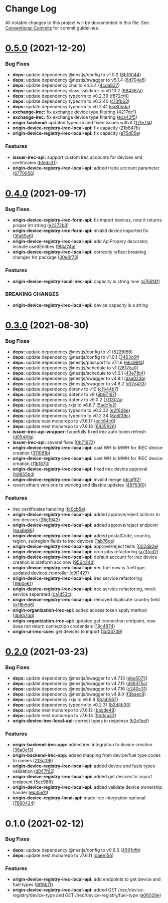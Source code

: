 # Change Log

All notable changes to this project will be documented in this file.
See [Conventional Commits](https://conventionalcommits.org) for commit guidelines.

# [0.5.0](https://github.com/energywebfoundation/origin/compare/@energyweb/origin-device-registry-irec-local-api@0.4.0...@energyweb/origin-device-registry-irec-local-api@0.5.0) (2021-12-20)


### Bug Fixes

* **deps:** update dependency @nestjs/config to v1.0.2 ([8bf0044](https://github.com/energywebfoundation/origin/commit/8bf0044caab0b59fd6a7f1de6be03fd55c692f8d))
* **deps:** update dependency @nestjs/swagger to v5.1.4 ([6d704a5](https://github.com/energywebfoundation/origin/commit/6d704a56e59550e9076cbf42151045e29579ef88))
* **deps:** update dependency chai to v4.3.4 ([4cda837](https://github.com/energywebfoundation/origin/commit/4cda8376255385f0b8dddbfbbd4652ea36f43c83))
* **deps:** update dependency class-validator to v0.13.2 ([684367a](https://github.com/energywebfoundation/origin/commit/684367a560a8ef40fc7703aaae697c622ef2fbe6))
* **deps:** update dependency typeorm to v0.2.39 ([f872cf4](https://github.com/energywebfoundation/origin/commit/f872cf445f18e8e9686b973dbf7c36e8f08cca17))
* **deps:** update dependency typeorm to v0.2.40 ([c13fb63](https://github.com/energywebfoundation/origin/commit/c13fb6371a005bed3c43771f073eda88020947cd))
* **deps:** update dependency typeorm to v0.2.41 ([ea80dda](https://github.com/energywebfoundation/origin/commit/ea80dda9f029703602a50c874992ca894edf3245))
* **exchange-irec:** fix exchange device type filtering ([4217dc1](https://github.com/energywebfoundation/origin/commit/4217dc1a229b86f213d308757f22bf3fd9f6e6e0))
* **exchange-irec:** fix exchange device type filtering ([eca42f5](https://github.com/energywebfoundation/origin/commit/eca42f56aeeab4dac35d2e910cff48abc0dcb6b0))
* **origin-backend:** updated typeorm and fixed issues with it ([171e7f4](https://github.com/energywebfoundation/origin/commit/171e7f48f374f74e3aec2d99d4d1762e3805d0f5))
* **origin-device-registry-irec-local-api:** fix capacity ([21b847b](https://github.com/energywebfoundation/origin/commit/21b847b7166641ec0e5e3ffb186a20047213b797))
* **origin-device-registry-irec-local-api:** fix capacity ([a75d05e](https://github.com/energywebfoundation/origin/commit/a75d05e58135367f04ba85b189e0e26570bc2004))


### Features

* **issuer-irec-api:** support custom irec accounts for devices and certificates ([bfedc31](https://github.com/energywebfoundation/origin/commit/bfedc31788a4bbd8d700225e5376e4a714333dba))
* **origin-device-registry-irec-local-api:** added trade account parameter ([6770056](https://github.com/energywebfoundation/origin/commit/67700564538b62c319b90b803e0b7286b72fc9c5))





# [0.4.0](https://github.com/energywebfoundation/origin/compare/@energyweb/origin-device-registry-irec-local-api@0.3.0...@energyweb/origin-device-registry-irec-local-api@0.4.0) (2021-09-17)


### Bug Fixes

* **origin-device-registry-irec-form-api:** fix import devices, now it returns proper int string ([e2273b8](https://github.com/energywebfoundation/origin/commit/e2273b828cbe9bdf15ed2b65029b724f4d830950))
* **origin-device-registry-irec-form-api:** invalid device imported fix ([3fa65e6](https://github.com/energywebfoundation/origin/commit/3fa65e645294b6d9f11f35e4b5b08793c4a04258))
* **origin-device-registry-irec-local-api:** add ApiPropery decorator, include usedEntities ([9f4a74a](https://github.com/energywebfoundation/origin/commit/9f4a74ab3540c81a68905518272c59f8cb229ce5))
* **origin-device-registry-irec-local-api:** correctly reflect breaking changes for package ([30e6f73](https://github.com/energywebfoundation/origin/commit/30e6f731dfe0d0c788be8a45be57a334d28fc6b1))


### Features

* **origin-device-registry-local-irec-api:** capacity is string now ([d769f4f](https://github.com/energywebfoundation/origin/commit/d769f4fc0bd89c3bfe2a077db3f47006c9f6cc33))


### BREAKING CHANGES

* **origin-device-registry-irec-local-api:** device capacity is a string





# [0.3.0](https://github.com/energywebfoundation/origin/compare/@energyweb/origin-device-registry-irec-local-api@0.2.0...@energyweb/origin-device-registry-irec-local-api@0.3.0) (2021-08-30)


### Bug Fixes

* **deps:** update dependency @nestjs/config to v1 ([5226f56](https://github.com/energywebfoundation/origin/commit/5226f56898771fc093590bc0f337296496e945ba))
* **deps:** update dependency @nestjs/config to v1.0.1 ([3463c6f](https://github.com/energywebfoundation/origin/commit/3463c6f197398c159e88b078a9b8581c5f450429))
* **deps:** update dependency @nestjs/passport to v7.1.6 ([e6c99f4](https://github.com/energywebfoundation/origin/commit/e6c99f47c789a30ba3c73969854ebe956838b3be))
* **deps:** update dependency @nestjs/schedule to v1 ([2817ea0](https://github.com/energywebfoundation/origin/commit/2817ea077d2e2c9cd5eb96f5120c204e5b509cb6))
* **deps:** update dependency @nestjs/schedule to v1.0.1 ([43e71b4](https://github.com/energywebfoundation/origin/commit/43e71b464331fb32c38a0937c17aa297e6d4e363))
* **deps:** update dependency @nestjs/swagger to v4.8.1 ([daa023b](https://github.com/energywebfoundation/origin/commit/daa023bdcd20b78aa3dd8af966c8127b57b9d9ad))
* **deps:** update dependency @nestjs/swagger to v4.8.2 ([d17e433](https://github.com/energywebfoundation/origin/commit/d17e433f1fa2a07ea50bd26b423652670436c6ae))
* **deps:** update dependency dotenv to v10 ([c1b44b7](https://github.com/energywebfoundation/origin/commit/c1b44b765b65c94129fb8be7131236de326fac45))
* **deps:** update dependency dotenv to v9 ([6b97197](https://github.com/energywebfoundation/origin/commit/6b971972a5633ba0417c746256d28b96e582028d))
* **deps:** update dependency dotenv to v9.0.2 ([711307a](https://github.com/energywebfoundation/origin/commit/711307a49b0a8a18879fcc80b6127708c2b0953d))
* **deps:** update dependency rxjs to v6.6.7 ([5adc1e2](https://github.com/energywebfoundation/origin/commit/5adc1e219b360b4e3a28e037a1461f5719329cfd))
* **deps:** update dependency typeorm to v0.2.32 ([e2f606e](https://github.com/energywebfoundation/origin/commit/e2f606ee89aec9a5db84138b8df369a0561e08b1))
* **deps:** update dependency typeorm to v0.2.34 ([8c6f39c](https://github.com/energywebfoundation/origin/commit/8c6f39cffcce4cc3d6c3b65daa1a1a883e41aaac))
* **deps:** update nest monorepo to v7.6.17 ([ecc84c0](https://github.com/energywebfoundation/origin/commit/ecc84c0ce3d2d2e47ebe7c667d53adbc6fdd9f6b))
* **deps:** update nest monorepo to v7.6.18 ([6835926](https://github.com/energywebfoundation/origin/commit/6835926dff7764d275b2006084e344c37948b7fa))
* **issuer-irec-api-wrapper:** hopefully fixed irec auth token refresh ([d05441a](https://github.com/energywebfoundation/origin/commit/d05441aaf83506dd3859e12ae955346fd113beb2))
* **issuer-irec-api:** several fixes ([0b71973](https://github.com/energywebfoundation/origin/commit/0b7197317be96dbc21c57ef555793b19e60eef05))
* **origin-device-registry-irec-local-api:** cast WH to MWH for IREC device creation ([311081b](https://github.com/energywebfoundation/origin/commit/311081ba538e84dc397446c38e3b077b9c009fe4))
* **origin-device-registry-irec-local-api:** cast WH to MWH for IREC device creation ([f1b1870](https://github.com/energywebfoundation/origin/commit/f1b18707b7d6e79fe1e5cebc74e892038c8cd5b7))
* **origin-device-registry-irec-local-api:** fixed irec device approval ([b9855bd](https://github.com/energywebfoundation/origin/commit/b9855bd235d73b2e036975ea944e46969c85ac4c))
* **origin-device-registry-irec-local-api:** invalid merge ([dcafff2](https://github.com/energywebfoundation/origin/commit/dcafff2d0b8344f921b926c4016b5776ed4005e3))
* revert ethers versions to working and disable updates ([49753f0](https://github.com/energywebfoundation/origin/commit/49753f0aed3f5e32e861b7bbe1d4a85bd900dce9))


### Features

* irec certificates handling ([fc0cb5e](https://github.com/energywebfoundation/origin/commit/fc0cb5e50c4acff4e16becf1d8d02ff628050c93))
* **origin-device-registry-irec-local-api:** added approve/reject actions to irec devices ([38c1943](https://github.com/energywebfoundation/origin/commit/38c1943ceb23753d724cc4673445db6c7dd04780))
* **origin-device-registry-irec-local-api:** added approve/reject endpoint ([eaa6e96](https://github.com/energywebfoundation/origin/commit/eaa6e9692dd88e9cb926c6986216301407ef8e7d))
* **origin-device-registry-irec-local-api:** added postalCode, country, region, subregion fields to irec devices ([1ab76ce](https://github.com/energywebfoundation/origin/commit/1ab76ce67d2292532dc997cc680c7812c18e1b06))
* **origin-device-registry-irec-local-api:** approve/reject tests ([002d92e](https://github.com/energywebfoundation/origin/commit/002d92e8d4bf0ca099e8ec4bf8e8d8884c645f2e))
* **origin-device-registry-irec-local-api:** cron jobs refactoring ([a73fcd2](https://github.com/energywebfoundation/origin/commit/a73fcd269aea2569e369f6955eea65c82ef58943))
* **origin-device-registry-irec-local-api:** default account for irec device creation is platform acc now ([956424d](https://github.com/energywebfoundation/origin/commit/956424deb7168514a064803887e24d6042dbc89a))
* **origin-device-registry-irec-local-api:** irec fuel now is fuelType, updated devices controller ([c9f1427](https://github.com/energywebfoundation/origin/commit/c9f1427ee760a21da14ab73da40c2de2c64c5a70))
* **origin-device-registry-irec-local-api:** irec service refactoring ([19b0e61](https://github.com/energywebfoundation/origin/commit/19b0e6182dc07da07dc37b03d7683236a4a9ab6f))
* **origin-device-registry-irec-local-api:** irec service refactoring, mock service separated ([ca1d53c](https://github.com/energywebfoundation/origin/commit/ca1d53c81f28ac6db3d3e778bf89e66517e68fd2))
* **origin-device-registry-irec-local-api:** removed duplicate country field ([b78b5d6](https://github.com/energywebfoundation/origin/commit/b78b5d60e813edc0dd596f900e48683141c91537))
* **origin-organization-irec-api:** added access token apply method ([3b857dd](https://github.com/energywebfoundation/origin/commit/3b857ddfdb31e7b009950af3121d3b8141fcc204))
* **origin-organization-irec-api:** updated get connection endpoint, now does not return connection credentials ([19c4874](https://github.com/energywebfoundation/origin/commit/19c48740c6fbd8cf2fc65f632d3269c07cc5cf16))
* **origin-ui-irec-core:** get devices to import ([3d03739](https://github.com/energywebfoundation/origin/commit/3d0373965167208dd3d09125ebd88bd57c1bf364))





# [0.2.0](https://github.com/energywebfoundation/origin/compare/@energyweb/origin-device-registry-irec-local-api@0.1.0...@energyweb/origin-device-registry-irec-local-api@0.2.0) (2021-03-23)


### Bug Fixes

* **deps:** update dependency @nestjs/swagger to v4.7.13 ([eba5075](https://github.com/energywebfoundation/origin/commit/eba5075f1578f2ae9d382cc4a955487eaa50d3bb))
* **deps:** update dependency @nestjs/swagger to v4.7.15 ([d58375c](https://github.com/energywebfoundation/origin/commit/d58375c74ffc3de71381e7bab7d65b5040340f6d))
* **deps:** update dependency @nestjs/swagger to v4.7.16 ([c240c31](https://github.com/energywebfoundation/origin/commit/c240c31cba4af09d322426ef09e80e89ea561f5d))
* **deps:** update dependency @nestjs/swagger to v4.8.0 ([f3baec9](https://github.com/energywebfoundation/origin/commit/f3baec98c786542549f87b0d5f2e8c3d425ea638))
* **deps:** update dependency rxjs to v6.6.6 ([8cbb567](https://github.com/energywebfoundation/origin/commit/8cbb567986449af7be85aab7fde3ea0eff6d3490))
* **deps:** update dependency typeorm to v0.2.31 ([b2d4b30](https://github.com/energywebfoundation/origin/commit/b2d4b30d90985597a1b55fb25860b5259769cffc))
* **deps:** update nest monorepo to v7.6.12 ([bacde48](https://github.com/energywebfoundation/origin/commit/bacde48160b73749f5e476b73bbafcef55902aba))
* **deps:** update nest monorepo to v7.6.14 ([9b0ca43](https://github.com/energywebfoundation/origin/commit/9b0ca4312c548681e752ba0e49d0a5a03350ae2e))
* **origin-device-irec-local-api:** correct types in response ([b2e1bef](https://github.com/energywebfoundation/origin/commit/b2e1bef45a2bea9192c45aafdc196a0dc92d5d89))


### Features

* **origin-backend-irec-app:** added irec integration to device creation ([38a0cf3](https://github.com/energywebfoundation/origin/commit/38a0cf36741503f08fec58a795fcf1d3f985b0d8))
* **origin-backend-irec-app:** added mapping from device/fuel type codes to names ([213cf08](https://github.com/energywebfoundation/origin/commit/213cf083be0317795a299c6e492962573a13bba7))
* **origin-device-registry-irec-local-api:** added device and fuels types validation ([d047fd2](https://github.com/energywebfoundation/origin/commit/d047fd21c2ba3fe9559d8fc88e8992f6705ff83e))
* **origin-device-registry-irec-local-api:** added get devices to import endpount ([5ec98ff](https://github.com/energywebfoundation/origin/commit/5ec98ffb3676524b74f1a608c66accc15a21c833))
* **origin-device-registry-irec-local-api:** added validate device ownership hander ([eb35e11](https://github.com/energywebfoundation/origin/commit/eb35e1103048bbca16414a5ad8a62c0f8c9baa10))
* **origin-device-registry-local-api:** made irec integration optional ([7880424](https://github.com/energywebfoundation/origin/commit/78804244f4917cd9dd0bcadb5e7d36a6cb17ae6e))





# 0.1.0 (2021-02-12)


### Bug Fixes

* **deps:** update dependency @nestjs/config to v0.6.3 ([4991dfb](https://github.com/energywebfoundation/origin/commit/4991dfb918ce7efb6d0a8bd72a011c825b3aec46))
* **deps:** update nest monorepo to v7.6.11 ([daee156](https://github.com/energywebfoundation/origin/commit/daee156b9c315c527311f0c78ffbdf4226b6785a))


### Features

* **origin-device-registry-irec-local-api:** add endpoints to get device and fuel types ([6ff6b7f](https://github.com/energywebfoundation/origin/commit/6ff6b7fb15d7813140ea701846736a1f779ba788))
* **origin-device-registry-irec-local-api:** added GET /irec/device-registry/device-type and GET /irec/device-registry/fuel-type ([a06029e](https://github.com/energywebfoundation/origin/commit/a06029e493cadf8fc5b64accc21cddd6ffc798a3))
